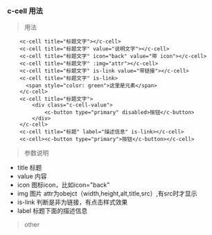 ### c-cell 用法

> 用法

```
    <c-cell title="标题文字"></c-cell>
    <c-cell title="标题文字" value="说明文字"></c-cell>
    <c-cell title="标题文字" icon="back" value="带 icon"></c-cell>
    <c-cell title="标题文字" :img="attr"></c-cell>
    <c-cell title="标题文字" is-link value="带链接"></c-cell>
    <c-cell title="标题文字" is-link>
      <span style="color: green">这里是元素</span>
    </c-cell>
    <c-cell title="标题文字">
        <div class="c-cell-value">
            <c-button type="primary" disabled>按钮</c-button>
        </div>
    </c-cell>
    <c-cell title="标题" label="描述信息" is-link></c-cell>
    <c-cell><c-button type="primary">按钮</c-button></c-cell>
```

> 参数说明

- title 标题 
- value 内容
- icon 图标icon，比如icon="back"
- img 图片 attr为obejct（width,height,alt,title,src）,有src时才显示
- is-link 判断是非为链接，有点击样式效果
- label 标题下面的描述信息

> other
